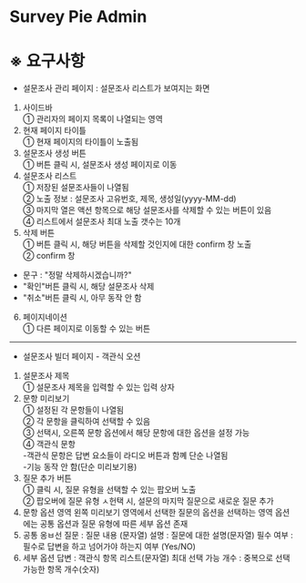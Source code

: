 # Survey Pie Admin

# ※ 요구사항

- 설문조사 관리 페이지 : 설문조사 리스트가 보여지는 화면

1. 사이드바 <br />
   ① 관리자의 페이지 목록이 나열되는 영역
2. 현재 페이지 타이틀 <br />
   ① 현재 페이지의 타이틀이 노출됨
3. 설문조사 생성 버튼 <br />
   ① 버튼 클릭 시, 설문조사 생성 페이지로 이동
4. 설문조사 리스트 <br />
   ① 저장된 설문조사들이 나열됨 <br />
   ② 노출 정보 : 설문조사 고유번호, 제목, 생성일(yyyy-MM-dd) <br />
   ③ 마지막 열은 액션 항목으로 해당 설문조사를 삭제할 수 있는 버튼이 있음 <br />
   ④ 리스트에서 설문조사 최대 노출 갯수는 10개
5. 삭제 버튼 <br />
   ① 버튼 클릭 시, 해당 버튼을 삭제할 것인지에 대한 confirm 창 노출 <br />
   ② confirm 창

- 문구 : "정말 삭제하시겠습니까?"
- "확인"버튼 클릭 시, 해당 설문조사 삭제
- "취소"버튼 클릭 시, 아무 동작 안 함

6. 페이지네이션 <br />
   ① 다른 페이지로 이동할 수 있는 버튼

---

- 설문조사 빌더 페이지 - 객관식 오션

1. 설문조사 제목 <br />
   ① 설문조사 제목을 입력할 수 있는 입력 상자
2. 문항 미리보기 <br />
   ① 설정된 각 문항들이 나열됨 <br />
   ② 각 문항을 클릭하여 선택할 수 있음 <br />
   ③ 선택시, 오른쪽 문항 옵션에서 해당 문항에 대한 옵션을 설정 가능 <br />
   ④ 객관식 문항 <br /> -객관식 문항은 답변 요소들이 라디오 버튼과 함꼐 단순 나열됨<br />-기능 동작 안 함(단순 미리보기용)
3. 질문 추가 버튼 <br />
   ① 클릭 시, 질문 유형을 선택할 수 있는 팝오버 노출 <br />
   ② 팝오버에 질문 유형 ㅅ헌택 시, 설문의 마지막 질문으로 새로운 질문 추가 <br />
4. 문항 옵션 영역
   왼쪽 미리보기 영역에서 선택한 질문의 옵션을 선택하는 영역
   옵션에는 공통 옵션과 질문 유형에 따른 세부 옵션 존재
5. 공통 옹ㅂ선
   질문 : 질문 내용 (문자열)
   설명 : 질문에 대한 설명(문자열)
   필수 여부 : 필수로 답변을 하고 넘어가야 하는지 여부 (Yes/NO)
6. 세부 옵션
   답변 : 객관식 항목 리스트(문자열)
   최대 선택 가능 개수 : 중복으로 선택 가능한 항목 개수(숫자)
